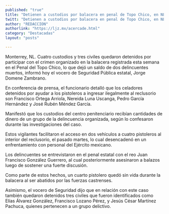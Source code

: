 ```yaml
---
published: "true"
title: "Detienen a custodios por balacera en penal de Topo Chico, en NL"
twitt: "Detienen a custodios por balacera en penal de Topo Chico, en NL"
author: "REDACCION"
authorlink: "https://ljz.mx/acercade.html"
category: "Destacadas"
layout: "posts"

---
```



  Monterrey, NL. Cuatro custodios y tres civiles quedaron detenidos por participar con el crimen organizado en la balacera registrada esta semana en el Penal del Topo Chico, lo que dejó un saldo de dos delincuentes muertos, informó hoy el vocero de Seguridad Pública estatal, Jorge Domene Zambrano.



  En conferencia de prensa, el funcionario detalló que los celadores detenidos por ayudar a los pistoleros a ingresar ilegalmente al reclusorio son Francisco Ortega Arriola, Nereida Luna Uscanga, Pedro García Hernández y José Rubén Méndez García.



  Manifestó que los custodios del centro penitenciario recibían cantidades de dinero de un grupo de la delincuencia organizada, según lo confesaron durante las investigaciones del caso.



  Estos vigilantes facilitaron el acceso en dos vehículos a cuatro pistoleros al interior del reclusorio, el pasado martes, lo cual desencadenó en un enfrentamiento con personal del Ejército mexicano.



  Los delincuentes se entrevistaron en el penal estatal con el reo Juan Francisco González Guerrero, al cual posteriormente asesinaron a balazos luego de sostener una fuerte discusión.



  Como parte de estos hechos, un cuarto pistolero quedó sin vida durante la balacera al ser abatidos por las fuerzas castrenses.



  Asimismo, el vocero de Seguridad dijo que en relación con este caso también quedaron detenidos tres civiles que fueron identificados como Elías Álvarez González, Francisco Lozano Pérez, y Jesús César Martínez Pachuca, quienes pertenecen a un grupo delictivo.

